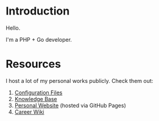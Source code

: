 # Introduction

Hello.

I'm a PHP + Go developer.

# Resources

I host a lot of my personal works publicly. Check them out:

1. [Configuration Files](https://github.com/ganiulis/dotfiles)
2. [Knowledge Base](https://github.com/ganiulis/knowledge-base)
3. [Personal Website](https://ganiulis.github.io) (hosted via GitHub Pages)
4. [Career Wiki](https://github.com/ganiulis/ganiulis/wiki)
